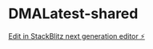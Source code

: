# DMALatest-shared

[Edit in StackBlitz next generation editor ⚡️](https://stackblitz.com/~/github.com/drive32/DMALatest-shared)
